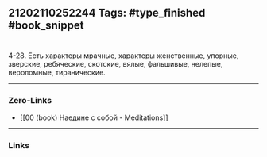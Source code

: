 21202110252244
Tags: #type_finished #book_snippet 
---
# 

 4-28. Есть характеры мрачные, характеры женственные, упорные, зверские, ребяческие, скотские, вялые, фальшивые, нелепые, вероломные, тиранические. 

---
### Zero-Links
 - [[00 (book) Наедине с собой - Meditations]]
---
### Links
